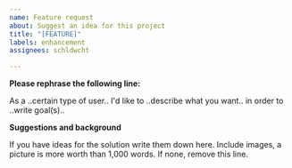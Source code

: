 ```yaml
---
name: Feature request
about: Suggest an idea for this project
title: "[FEATURE]"
labels: enhancement
assignees: schldwcht

---
```


<!--
############################################################################
 WARNING! IGNORING THE FOLLOWING TEMPLATE WILL RESULT IN ISSUE CLOSED AS INCOMPLETE
############################################################################
-->

**Please rephrase the following line:**

As a ..certain type of user.. I'd like to ..describe what you want.. in order to ..write goal(s)..

**Suggestions and background**

If you have ideas for the solution write them down here. Include images, a picture is more worth than 1,000 words. If none, remove this line.
